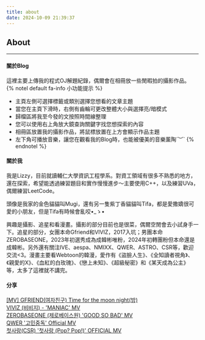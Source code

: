 ```yaml
---
title: about
date: 2024-10-09 21:39:37
---
```

## About
---
#### **關於Blog**
這裡主要上傳我的程式OJ解題紀錄，偶爾會在相冊放一些閒暇拍的攝影作品。
{% notel default fa-info 小功能提示 %}
- 主頁左側可選擇標籤或類別選擇您想看的文章主題
- 當您在主頁下滑時，右側有齒輪可更改整體大小與選擇亮/暗模式
- 歸檔區將我至今發的文按照時間線整理
- 您可以使用右上角放大鏡查詢關鍵字找您想探索的內容
- 相冊區放置我的攝影作品，將鼠標放置在上方會顯示作品主題
- 左下角可播放音樂，讓您在觀看我的Blog時，也能被優美的音樂薰陶´︶`
{% endnotel %}

#### **關於我**
我是Lizzy，目前就讀輔仁大學資訊工程學系。對資工領域有很多不熟悉的地方，還在探索，希望能透過練習題目和實作慢慢進步～主要使用C++，以及練習UVa，偶爾練習LeetCode。

頭像是我家的金色貓貓叫Mugi，還有另一隻紫丁香貓貓叫Tifa，都是愛撒嬌很可愛的小朋友，但是Tifa有時候會亂咬•_ゝ•

興趣是攝影、追星和看漫畫。攝影的部分目前也是很菜，偶爾空閒會去小試身手一下。追星的部分，女團本命Gfriend和VIVIZ，2017入坑；男團本命ZEROBASEONE，2023年初選秀成為成韓彬唯粉，2024年初轉團粉但本命還是成韓彬。另外還有關注IVE、aespa、NMIXX、QWER、ASTRO、CSR等，歡迎交流<3。漫畫主要看Webtoon的韓漫，愛作有《盜臉人生》、《全知讀者視角》、《親愛的X》、《血紅的白玫瑰》、《戀上未知》、《超級秘密》和《某天成為公主》等，太多了這裡就不講完。

#### **分享**
[[MV] GFRIEND(여자친구) Time for the moon night(밤)](https://www.youtube.com/watch?v=_XyBa8QsVQU)  
[VIVIZ (비비지) - 'MANIAC' MV](https://youtu.be/9JFi7MmjtGA?feature=shared)  
[ZEROBASEONE (제로베이스원) 'GOOD SO BAD' MV](https://youtu.be/V5ACuj_jOnc?feature=shared)  
[QWER '고민중독' Official MV](https://youtu.be/ImuWa3SJulY?feature=shared)  
[첫사랑(CSR) '첫사랑 (Pop? Pop!)' OFFICIAL MV](https://youtu.be/6vbwpEc0EeA?feature=shared) 